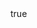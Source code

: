 ---
body:
  enable : true
  title : "Enzo y su historia"
  image : "images/enzo2.jpg"
  content : "A través de su nobleza, solidaridad e inocencia, nos acerca a distintas realidades sociales y nos enseña diferentes valores.
      <br></br>
      Entre los temas que se destacan: las personas con discapacidad, la realidad de las personas mayores, los desahucios o gente privada de su libertad entre otros."

promo:
  enable : true
  image : "images/enzo.png"
  title : "¿Cómo puedo conocer a Enzo?"
  content : "Por el momento no disponemos de una tienda online, pero si distintos métodos para conseguir el libro. 
<br></br>
**Puntos de venta físico:**
<br></br>
&nbsp;&nbsp;- [Papelería KON-TIKI](https://papeleriakon-tiki.com/) (Marbella)</br>
&nbsp;&nbsp;- [Espacio Lector Nobel](https://www.facebook.com/EspacioLectorNobelSanPedro/?__cft__[0]=AZVoV9OZVvJ1E4I3x1yAWrgD-8I1h0hdQGfYfINxFYVvjIeXKz2_rJL0oZjgflqqxCNt1tIc4p8noXtYG8gd0bYxsLx9S7GzQ0dGqitAOxeHCOe0rBfAVBsRWyemtInw5UkWq49gxbyqKSFU_KAS0SL46j0OBwqv1YXgT5KTYS_JLmVH-jvj1JAhsVzPPQthyak&__tn__=kK-R) (San Pedro)</br>
&nbsp;&nbsp;- [Papelería Begoland](https://www.facebook.com/EspacioLectorNobelSanPedro/?__cft__[0]=AZVoV9OZVvJ1E4I3x1yAWrgD-8I1h0hdQGfYfINxFYVvjIeXKz2_rJL0oZjgflqqxCNt1tIc4p8noXtYG8gd0bYxsLx9S7GzQ0dGqitAOxeHCOe0rBfAVBsRWyemtInw5UkWq49gxbyqKSFU_KAS0SL46j0OBwqv1YXgT5KTYS_JLmVH-jvj1JAhsVzPPQthyak&__tn__=kK-R) (San Pedro)</br>
&nbsp;&nbsp;- [Papelería Cálamo](https://www.facebook.com/CalamoPapeleria/?__cft__[0]=AZVoV9OZVvJ1E4I3x1yAWrgD-8I1h0hdQGfYfINxFYVvjIeXKz2_rJL0oZjgflqqxCNt1tIc4p8noXtYG8gd0bYxsLx9S7GzQ0dGqitAOxeHCOe0rBfAVBsRWyemtInw5UkWq49gxbyqKSFU_KAS0SL46j0OBwqv1YXgT5KTYS_JLmVH-jvj1JAhsVzPPQthyak&__tn__=kK-R) (San Pedro)</br>
&nbsp;&nbsp;- [Papelería La Villa](https://www.facebook.com/PapeleriadeSanPedro/?__cft__[0]=AZVoV9OZVvJ1E4I3x1yAWrgD-8I1h0hdQGfYfINxFYVvjIeXKz2_rJL0oZjgflqqxCNt1tIc4p8noXtYG8gd0bYxsLx9S7GzQ0dGqitAOxeHCOe0rBfAVBsRWyemtInw5UkWq49gxbyqKSFU_KAS0SL46j0OBwqv1YXgT5KTYS_JLmVH-jvj1JAhsVzPPQthyak&__tn__=kK-R) (San Pedro)</br>
<br></br>
O bien envíanos un [correo electrónico](info.socialbooks@gmail.com) o usa nuestro formulario de contacto y buscaremos la fórmula de hacértelo llegar. 
<br></br>
**Precio 14,95€** + *gastos de envío 3,90€*"

---